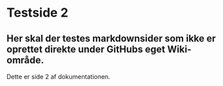 # Testside 2

## Her skal der testes markdownsider som ikke er oprettet direkte under GitHubs eget Wiki-område.

Dette er side 2 af dokumentationen.
